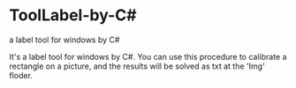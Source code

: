 # ToolLabel-by-C#
a label tool for windows by C#

It's a label tool for windows by C#. You can use this procedure to calibrate a rectangle on a picture, and the results will be solved as txt at the 'Img' floder.
